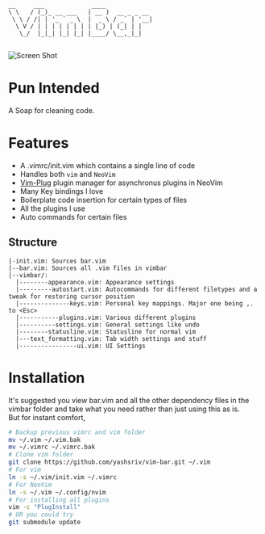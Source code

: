 ```
__     ___             ____             
\ \   / (_)_ __ ___   | __ )  __ _ _ __ 
 \ \ / /| | '_ ` _ \  |  _ \ / _` | '__|
  \ V / | | | | | | | | |_) | (_| | |   
   \_/  |_|_| |_| |_| |____/ \__,_|_|   
                                        
```
![Screen Shot](https://raw.githubusercontent.com/yashsriv/vim-bar/master/vim_photo.png)
# Pun Intended
A Soap for cleaning code.
# Features
* A .vimrc/init.vim which contains a single line of code
* Handles both `vim` and `NeoVim`
* [Vim-Plug](https://github.com/junegunn/vim-plug) plugin manager for asynchronus plugins in NeoVim
* Many Key bindings I love
* Boilerplate code insertion for certain types of files
* All the plugins I use
* Auto commands for certain files
## Structure
    |-init.vim: Sources bar.vim
    |--bar.vim: Sources all .vim files in vimbar
    |--vimbar/:
      |--------appearance.vim: Appearance settings
      |---------autostart.vim: Autocommands for different filetypes and a tweak for restoring cursor position
      |--------------keys.vim: Personal key mappings. Major one being ,. to <Esc>
      |-----------plugins.vim: Various different plugins
      |----------settings.vim: General settings like undo
      |--------statusline.vim: Statusline for normal vim
      |---text_formatting.vim: Tab width settings and stuff
      |----------------ui.vim: UI Settings
# Installation
It's suggested you view bar.vim and all the other dependency files in the vimbar
folder and take what you need rather than just using this as is.  
But for instant comfort,
``` bash
# Backup previous vimrc and vim folder
mv ~/.vim ~/.vim.bak
mv ~/.vimrc ~/.vimrc.bak
# Clone vim folder
git clone https://github.com/yashsriv/vim-bar.git ~/.vim
# For vim
ln -s ~/.vim/init.vim ~/.vimrc
# For NeoVim
ln -s ~/.vim ~/.config/nvim
# For installing all plugins
vim -c "PlugInstall"
# OR you could try
git submodule update

```
